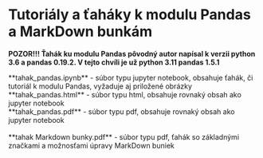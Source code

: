 # Tutoriály a ťaháky k modulu Pandas a MarkDown bunkám

<p><b>POZOR!!! Ťahák ku modulu Pandas pôvodný autor napísal k verzii python 3.6 a pandas 0.19.2. V tejto chvíli je už python 3.11 pandas 1.5.1</b> </p>
**tahak_pandas.ipynb** - súbor typu jupyter notebook, obsahuje ťahák, či tutoriál k modulu Pandas, vyžaduje aj priložené obrázky<br>
**tahak_pandas.html** - súbor typu html, obsahuje rovnaký obsah ako jupyter notebook<br>
**tahak_pandas.pdf** - súbor typu pdf, obsahuje rovnaký obsah ako jupyter notebook<br>
<br>
**tahak Markdown bunky.pdf** - súbor typu pdf, ťahák so základnými značkami a možnosťami úpravy MarkDown buniek<br>
